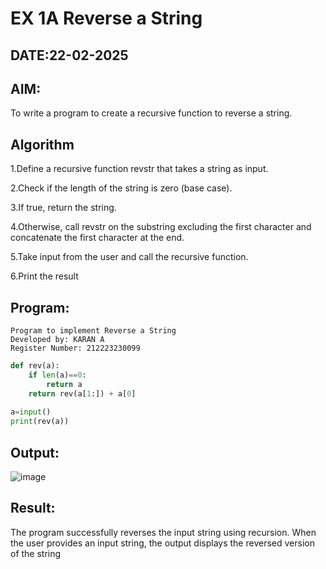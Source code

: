 # EX 1A Reverse a String
## DATE:22-02-2025
## AIM:
To write a program to create a recursive function to reverse a string.

## Algorithm
1.Define a recursive function revstr that takes a string as input.

2.Check if the length of the string is zero (base case).

3.If true, return the string.

4.Otherwise, call revstr on the substring excluding the first character and concatenate the first character at the end.

5.Take input from the user and call the recursive function.

6.Print the result 
 

## Program:
```
Program to implement Reverse a String
Developed by: KARAN A
Register Number: 212223230099
```
```py
def rev(a):
    if len(a)==0:
        return a
    return rev(a[1:]) + a[0]
    
a=input()
print(rev(a))
```

## Output:
![image](https://github.com/user-attachments/assets/c9c73f00-243c-4dcf-aa77-8dbd5d2df114)




## Result:
The program successfully reverses the input string using recursion. When the user provides an input string, the output displays the reversed version of the string
